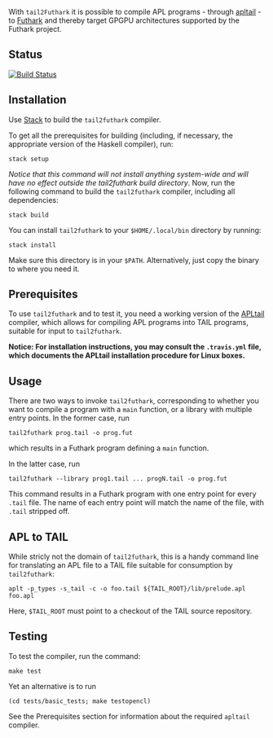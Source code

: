 With `tail2Futhark` it is possible to compile APL programs - through [apltail](https://github.com/melsman/apltail) - to [Futhark](https://github.com/HIPERFIT/futhark) and thereby target GPGPU architectures supported by the Futhark project.

## Status

[![Build Status](https://travis-ci.org/henrikurms/tail2futhark.svg?branch=master)](https://travis-ci.org/henrikurms/tail2futhark)

## Installation

Use [Stack](http://haskellstack.org) to build the `tail2futhark` compiler.

To get all the prerequisites for building (including, if necessary,
the appropriate version of the Haskell compiler), run:

    stack setup

*Notice that this command will not install anything system-wide and will have no
effect outside the tail2futhark build directory*.  Now, run the
following command to build the `tail2futhark` compiler, including all
dependencies:

    stack build

You can install `tail2futhark` to your `$HOME/.local/bin` directory
by running:

    stack install

Make sure this directory is in your `$PATH`.  Alternatively, just copy
the binary to where you need it.

## Prerequisites

To use `tail2futhark` and to test it, you need a working version of
the [APLtail](https://github.com/melsman/apltail) compiler, which
allows for compiling APL programs into TAIL programs, suitable for
input to `tail2futhark`.

__Notice: For installation instructions, you may consult the
`.travis.yml` file, which documents the APLtail installation procedure
for Linux boxes.__

## Usage

There are two ways to invoke `tail2futhark`, corresponding to whether
you want to compile a program with a `main` function, or a library
with multiple entry points.  In the former case, run

    tail2futhark prog.tail -o prog.fut

which results in a Futhark program defining a `main` function.

In the latter case, run

    tail2futhark --library prog1.tail ... progN.tail -o prog.fut

This command results in a Futhark program with one entry point for every
`.tail` file.  The name of each entry point will match the name of the
file, with `.tail` stripped off.

## APL to TAIL

While stricly not the domain of `tail2futhark`, this is a handy
command line for translating an APL file to a TAIL file suitable for
consumption by `tail2futhark`:

    aplt -p_types -s_tail -c -o foo.tail ${TAIL_ROOT}/lib/prelude.apl foo.apl

Here, `$TAIL_ROOT` must point to a checkout of the TAIL source
repository.

## Testing

To test the compiler, run the command:

    make test
    
Yet an alternative is to run

    (cd tests/basic_tests; make testopencl)

See the Prerequisites section for information about the required
`apltail` compiler.
